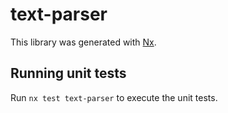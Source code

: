 # text-parser

This library was generated with [Nx](https://nx.dev).

## Running unit tests

Run `nx test text-parser` to execute the unit tests.
